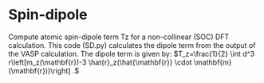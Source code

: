 # Spin-dipole
Compute atomic spin-dipole term Tz for a non-collinear (SOC) DFT calculation.
This code (SD.py) calculates the dipole term from the output of the VASP calculation.
The dipole term is given by:
$T_z=\frac{1}{2} \int d^3 r\left[m_z(\mathbf{r})-3 \hat{r}_z(\hat{\mathbf{r}} \cdot \mathbf{m}(\mathbf{r}))\right] .$

